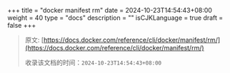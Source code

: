 +++
title = "docker manifest rm"
date = 2024-10-23T14:54:43+08:00
weight = 40
type = "docs"
description = ""
isCJKLanguage = true
draft = false
+++

> 原文: [https://docs.docker.com/reference/cli/docker/manifest/rm/](https://docs.docker.com/reference/cli/docker/manifest/rm/)
>
> 收录该文档的时间：`2024-10-23T14:54:43+08:00`
